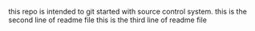 this repo is intended to git started with source control system.
this is the second line of readme file
this is the third line of readme file   
